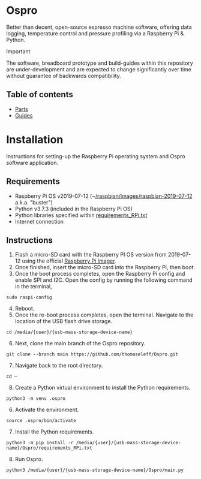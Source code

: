 # Ospro
Better than decent, open-source espresso machine software, offering data logging, temperature control and pressure profiling via a Raspberry Pi & Python.

> [!IMPORTANT]
> The software, breadboard prototype and build-guides within this repository are under-development and are expected to change significantly over time without guarantee of backwards compatibility.

## Table of contents
- [Parts](./parts/README.md)
- [Guides](./guides/README.md)

# Installation
Instructions for setting-up the Raspberry Pi operating system and Ospro software application.

## Requirements
- Raspberry Pi OS v2019-07-12 (~[/raspbian/images/raspbian-2019-07-12](http://downloads.raspberrypi.org/raspbian/images/raspbian-2019-07-12/) a.k.a. "buster")
- Python v3.7.3 (included in the Raspberry Pi OS)
- Python libraries specified within [requirements_RPi.txt](requirements_RPi.txt)
- Internet connection

## Instructions
1. Flash a micro-SD card with the Raspberry PI OS version from 2019-07-12 using the official [Raspberry Pi Imager](https://www.raspberrypi.com/software/).
2. Once finished, insert the micro-SD card into the Raspberry Pi, then boot.
3. Once the boot process completes, open the Raspberry Pi config and enable SPI and I2C. Open the config by running the following command in the terminal,
```
sudo raspi-config
```
4. Reboot.
5. Once the re-boot process completes, open the terminal. Navigate to the location of the USB flash drive storage.
```
cd /media/{user}/{usb-mass-storage-device-name}
```
6. Next, clone the main branch of the Ospro repository.
```
git clone --branch main https://github.com/thomaseleff/Ospro.git
```
7. Navigate back to the root directory.
```
cd ~
```
8. Create a Python virtual environment to install the Python requirements.
```
python3 -m venv .ospro
```
6. Activate the environment.
```
source .ospro/bin/activate
```
7. Install the Python requirements.
```
python3 -m pip install -r /media/{user}/{usb-mass-storage-device-name}/Ospro/requirements_RPi.txt
```
8. Run Ospro.
```
python3 /media/{user}/{usb-mass-storage-device-name}/Ospro/main.py
```